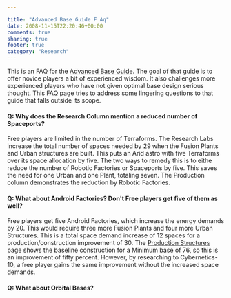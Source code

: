 ```yaml
---

title: "Advanced Base Guide F Aq"
date: 2008-11-15T22:20:46+00:00
comments: true
sharing: true
footer: true
category: "Research"
---
```


This is an FAQ for the [Advanced Base Guide](/astro-empires/advanced-base-guide). The goal of that guide
is to offer novice players a bit of experienced wisdom. It also
challenges more experienced players who have not given optimal base
design serious thought. This FAQ page tries to address some lingering
questions to that guide that falls outside its scope.

#### Q: Why does the Research Column mention a reduced number of Spaceports?

Free players are limited in the number of Terraforms. The Research Labs
increase the total number of spaces needed by 29 when the Fusion Plants
and Urban structures are built. This puts an Arid astro with five
Terraforms over its space allocation by five. The two ways to remedy
this is to eithe reduce the number of Robotic Factories or Spaceports by
five. This saves the need for one Urban and one Plant, totaling seven.
The Production column demonstrates the reduction by Robotic Factories.

#### Q: What about Android Factories? Don't Free players get five of them as well?

Free players get five Android Factories, which increase the energy
demands by 20. This would require three more Fusion Plants and four more
Urban Structures. This is a total space demand increase of 12 spaces for
a production/construction improvement of 30. The [Production Structures](/astro-empires/production-structures) 
page shows the baseline construction for a Minimum base of 76, so this
is an improvement of fifty percent. However, by researching to
Cybernetics-10, a free player gains the same improvement without the
increased space demands.

#### Q: What about Orbital Bases?

